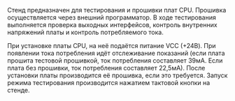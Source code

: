 Стенд предназначен для тестирования и прошивки плат CPU. Прошивка осуществляется через внешний программатор. В ходе тестирования выполняется проверка выходных интерфейсов, контроль внутренних напряжений платы и контроль потребляемого тока.

При установке платы CPU, на неё подаётся питание VCC (+24В). При появлении тока потребления идёт отслеживание показаний (если плата прошита тестовой прошивкой, ток потребления составляет 39мА. Если плата без прошивки, ток потребления составляет 22,5мА). После установки платы производится её прошивка, если это требуется. Запуск режима тестирования производится нажатием тактовой кнопки на стенде.
